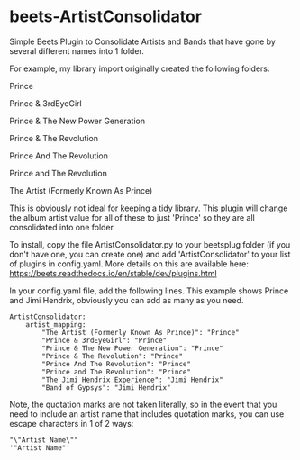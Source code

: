 # beets-ArtistConsolidator

Simple Beets Plugin to Consolidate Artists and Bands that have gone by several different names into 1 folder.

For example, my library import originally created the following folders:

Prince

Prince & 3rdEyeGirl

Prince & The New Power Generation

Prince & The Revolution

Prince And The Revolution

Prince and The Revolution

The Artist (Formerly Known As Prince)

This is obviously not ideal for keeping a tidy library. This plugin will change the album artist value for all of these to just 'Prince' so they are all consolidated into one folder.

To install, copy the file ArtistConsolidator.py to your beetsplug folder (if you don't have one, you can create one) and add 'ArtistConsolidator' to your list of plugins in config.yaml. More details on this are available here: https://beets.readthedocs.io/en/stable/dev/plugins.html

In your config.yaml file, add the following lines. This example shows Prince and Jimi Hendrix, obviously you can add as many as you need. 
```
ArtistConsolidator:
    artist_mapping:
        "The Artist (Formerly Known As Prince)": "Prince"
        "Prince & 3rdEyeGirl": "Prince"
        "Prince & The New Power Generation": "Prince"
        "Prince & The Revolution": "Prince"
        "Prince And The Revolution": "Prince"
        "Prince and The Revolution": "Prince"
        "The Jimi Hendrix Experience": "Jimi Hendrix"
        "Band of Gypsys": "Jimi Hendrix"
```

Note, the quotation marks are not taken literally, so in the event that you need to include an artist name that includes quotation marks, you can use escape characters in 1 of 2 ways:

```
"\"Artist Name\""
'"Artist Name"'
```

